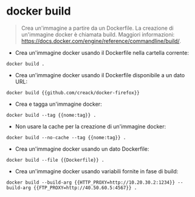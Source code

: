 # docker build

> Crea un'immagine a partire da un Dockerfile. La creazione di un'immagine docker è chiamata build.
> Maggiori informazioni: <https://docs.docker.com/engine/reference/commandline/build/>.

- Crea un'immagine docker usando il Dockerfile nella cartella corrente:

`docker build .`

- Crea un'immagine docker usando il Dockerfile disponibile a un dato URL:

`docker build {{github.com/creack/docker-firefox}}`

- Crea e tagga un'immagine docker:

`docker build --tag {{nome:tag}} .`

- Non usare la cache per la creazione di un'immagine docker:

`docker build --no-cache --tag {{nome:tag}} .`

- Crea un'immagine docker usando un dato Dockerfile:

`docker build --file {{Dockerfile}} .`

- Crea un'immagine docker usando variabili fornite in fase di build:

`docker build --build-arg {{HTTP_PROXY=http://10.20.30.2:1234}} --build-arg {{FTP_PROXY=http://40.50.60.5:4567}} .`
